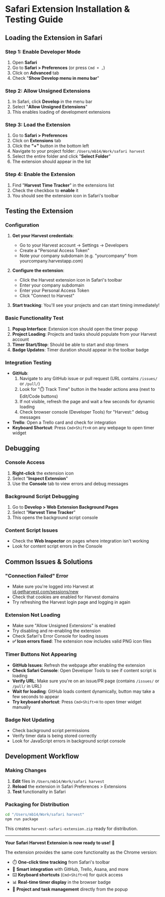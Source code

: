 # Safari Extension Installation & Testing Guide

## Loading the Extension in Safari

### Step 1: Enable Developer Mode

1. Open **Safari**
2. Go to **Safari > Preferences** (or press `Cmd + ,`)
3. Click on **Advanced** tab
4. Check "**Show Develop menu in menu bar**"

### Step 2: Allow Unsigned Extensions

1. In Safari, click **Develop** in the menu bar
2. Select "**Allow Unsigned Extensions**"
3. This enables loading of development extensions

### Step 3: Load the Extension

1. Go to **Safari > Preferences**
2. Click on **Extensions** tab
3. Click the **"+"** button in the bottom left
4. Navigate to your project folder: `/Users/mb14/Work/safari harvest`
5. Select the entire folder and click "**Select Folder**"
6. The extension should appear in the list

### Step 4: Enable the Extension

1. Find "**Harvest Time Tracker**" in the extensions list
2. Check the checkbox to **enable** it
3. You should see the extension icon in Safari's toolbar

## Testing the Extension

### Configuration

1. **Get your Harvest credentials**:

   - Go to your Harvest account → Settings → Developers
   - Create a "Personal Access Token"
   - Note your company subdomain (e.g. "yourcompany" from yourcompany.harvestapp.com)

2. **Configure the extension**:

   - Click the Harvest extension icon in Safari's toolbar
   - Enter your company subdomain
   - Enter your Personal Access Token
   - Click "Connect to Harvest"

3. **Start tracking**: You'll see your projects and can start timing immediately!

### Basic Functionality Test

1. **Popup Interface**: Extension icon should open the timer popup
2. **Project Loading**: Projects and tasks should populate from your Harvest account
3. **Timer Start/Stop**: Should be able to start and stop timers
4. **Badge Updates**: Timer duration should appear in the toolbar badge

### Integration Testing

- **GitHub**:
  1. Navigate to any GitHub issue or pull request (URL contains `/issues/` or `/pull/`)
  2. Look for "⏱️ Track Time" button in the header actions area (next to Edit/Code buttons)
  3. If not visible, refresh the page and wait a few seconds for dynamic loading
  4. Check browser console (Developer Tools) for "Harvest:" debug messages
- **Trello**: Open a Trello card and check for integration
- **Keyboard Shortcut**: Press `Cmd+Shift+H` on any webpage to open timer widget

## Debugging

### Console Access

1. **Right-click** the extension icon
2. Select "**Inspect Extension**"
3. Use the **Console** tab to view errors and debug messages

### Background Script Debugging

1. Go to **Develop > Web Extension Background Pages**
2. Select "**Harvest Time Tracker**"
3. This opens the background script console

### Content Script Issues

- Check the **Web Inspector** on pages where integration isn't working
- Look for content script errors in the Console

## Common Issues & Solutions

### "Connection Failed" Error

- Make sure you're logged into Harvest at [id.getharvest.com/sessions/new](https://id.getharvest.com/sessions/new)
- Check that cookies are enabled for Harvest domains
- Try refreshing the Harvest login page and logging in again

### Extension Not Loading

- Make sure "Allow Unsigned Extensions" is enabled
- Try disabling and re-enabling the extension
- Check Safari's Error Console for loading issues
- **✅ Icon errors fixed**: The extension now includes valid PNG icon files

### Timer Buttons Not Appearing

- **GitHub Issues**: Refresh the webpage after enabling the extension
- **Check Safari Console**: Open Developer Tools to see if content script is loading
- **Verify URL**: Make sure you're on an issue/PR page (contains `/issues/` or `/pull/` in URL)
- **Wait for loading**: GitHub loads content dynamically, button may take a few seconds to appear
- **Try keyboard shortcut**: Press `Cmd+Shift+H` to open timer widget manually

### Badge Not Updating

- Check background script permissions
- Verify timer data is being stored correctly
- Look for JavaScript errors in background script console

## Development Workflow

### Making Changes

1. **Edit** files in `/Users/mb14/Work/safari harvest`
2. **Reload** the extension in Safari Preferences > Extensions
3. **Test** functionality in Safari

### Packaging for Distribution

```bash
cd "/Users/mb14/Work/safari harvest"
npm run package
```

This creates `harvest-safari-extension.zip` ready for distribution.

---

**Your Safari Harvest Extension is now ready to use!** 🎉

The extension provides the same core functionality as the Chrome version:

- ⏱️ **One-click time tracking** from Safari's toolbar
- 🔗 **Smart integration** with GitHub, Trello, Asana, and more
- ⌨️ **Keyboard shortcuts** (`Cmd+Shift+H`) for quick access
- 📊 **Real-time timer display** in the browser badge
- 📝 **Project and task management** directly from the popup
